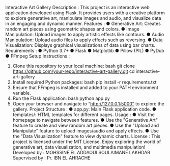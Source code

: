 Interactive Art Gallery Description :
This project is an interactive web application developed using Flask. It provides users with a creative platform to explore generative art, manipulate images and audio, and visualize data in an engaging and dynamic manner. Features :
● Generative Art: Creates random art pieces using geometric shapes and colors.
● Image Manipulation: Upload images to apply artistic effects like contours.
● Audio Manipulation: Upload audio files to apply effects such as reversing.
● Data Visualization: Displays graphical visualizations of data using bar charts. Requirements :
● Python 3.7+
● Flask
● Matplotlib
● Pillow (PIL)
● PyDub
● FFmpeg Setup Instructions :
1. Clone this repository to your local machine: bash git clone https://github.com/your-repo/interactive-art-gallery.git cd interactive-art-gallery
2. Install required Python packages: bash pip install -r requirements.txt
3. Ensure that FFmpeg is installed and added to your PATH environment variable.
4. Run the Flask application: bash python app.py
5. Open your browser and navigate to “http://127.0.0.1:5000” to explore the gallery. Project Structure :
● app.py: Main Flask application code.
● templates/: HTML templates for different pages. Usage :
● Visit the homepage to navigate between features.
● Use the "Generative Art" feature to create and view random art pieces.
● Use the "Upload and Manipulate" feature to upload images/audio and apply effects.
● Use the "Data Visualization" feature to view dynamic charts. License :
This project is licensed under the MIT License.
Enjoy exploring the world of generative art, data visualization, and multimedia manipulation!
Developed by : MOHSSINE EL ADDAOUI SOULAIMANE LAKHDAR
Supervised by : Pr. IBN EL AHRACHE
